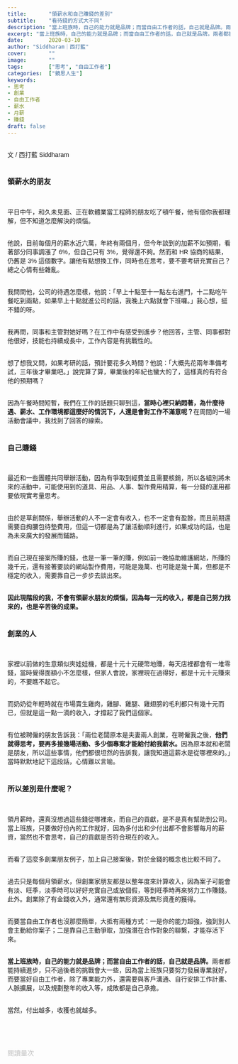 ```yaml
---
title:       "領薪水和自己賺錢的差別"
subtitle:    "看待錢的方式大不同"
description: "當上班族時，自己的能力就是品牌；而當自由工作者的話，自己就是品牌。兩者都能持續進步，只不過後者的挑戰會大一些，因為當上班族只要努力發展專業就好，而要當好自由工作者，除了專業能力外，還需要與客戶溝通、自行安排工作計畫、人脈擴展，以及規劃整年的收入等，成敗都是自己承擔..."
excerpt: "當上班族時，自己的能力就是品牌；而當自由工作者的話，自己就是品牌。兩者都能持續進步，只不過後者的挑戰會大一些，因為當上班族只要努力發展專業就好，而要當好自由工作者，除了專業能力外，還需要與客戶溝通、自行安排工作計畫、人脈擴展，以及規劃整年的收入等，成敗都是自己承擔..."
date:        2020-03-10
author: "Siddharam｜西打藍"
cover:       ""
image:       ""
tags:        ["思考", "自由工作者"]
categories:  ["鏡思人生"]
keywords:
- 思考
- 創業
- 自由工作者
- 薪水
- 月薪
- 賺錢
draft: false
---
```


<article style="font-family: 'Noto Sans TC', '微軟正黑體', sans-serif; font-weight: 300;">

<br>文 / 西打藍 Siddharam<br><br>

<h3 class="article-h1-color">領薪水的朋友</h3><br>

平日中午，和久未見面、正在軟體業當工程師的朋友吃了頓午餐，他有個你我都理解，但不知道怎麼解決的煩惱。<br><br>

他說，目前每個月的薪水近六萬，年終有兩個月，但今年談到的加薪不如預期，看著部分同事調漲了 6%，但自己只有 3%，覺得還不夠。然而和 HR 協商的結果，仍舊是 3% 這個數字。讓他有點想換工作，同時也在思考，要不要考研充實自己？總之心情有些雜亂。<br><br>

我問問他，公司的待遇怎麼樣，他說：「早上十點至十一點左右進門，十二點吃午餐吃到兩點，如果早上十點就進公司的話，我晚上六點就會下班囉。」我心想，挺不錯的呀。<br><br>

我再問，同事和主管對她好嗎？在工作中有感受到進步？他回答，主管、同事都對他很好，技能也持續成長中，工作內容是有挑戰性的。<br><br>

想了想我又問，如果考研的話，預計要花多久時間？他說：「大概先花兩年準備考試，三年後才畢業吧。」說完算了算，畢業後的年紀也蠻大的了，這樣真的有符合他的預期嗎？<br><br>

因為午餐時間短暫，我們在工作的話題只聊到這，<b>當時心裡只納悶著，為什麼待遇、薪水、工作環境都這麼好的情況下，人還是會對工作不滿意呢？</b>在周間的一場活動會議中，我找到了回答的線索。<br><br>


<h3 class="article-h1-color">自己賺錢</h3><br>

最近和一些團體共同舉辦活動，因為有爭取到經費並且需要核銷，所以各組別將未來的活動中，可能使用到的道具、用品、人事、製作費用精算，每一分錢的運用都要依現實考量思考。<br><br>

由於是草創關係，舉辦活動的人不一定會有收入，也不一定會有盈餘，而且前期還需要自掏腰包待墊費用，但這一切都是為了讓活動順利進行，如果成功的話，也是為未來廣大的發展而鋪路。<br><br>

而自己現在接案所賺的錢，也是一筆一筆的賺，例如前一晚協助維護網站，所賺的幾千元，還有接著要談的網站製作費用，可能是幾萬、也可能是幾十萬，但都是不穩定的收入，需要靠自己一步步去談出來。<br><br>

<b>因此現階段的我，不會有領薪水朋友的煩惱，因為每一元的收入，都是自己努力找來的，也是辛苦後的成果。</b><br><br>


<h3 class="article-h1-color">創業的人</h3><br>

家裡以前做的生意類似夾娃娃機，都是十元十元硬幣地賺，每天店裡都會有一堆零錢，當時覺得面額小不怎麼樣，但家人會說，家裡現在過得好，都是十元十元賺來的，不要瞧不起它。<br><br>

而奶奶從年輕時就在市場賣生雞肉，雞腳、雞腿、雞翅膀的毛利都只有幾十元而已，但就是這一點一滴的收入，才撐起了我們這個家。<br><br>

有位被聘僱的朋友告訴我：「兩位老闆原本是夫妻兩人創業，在聘僱我之後，<b>他們就得思考，要再多接幾場活動、多少個專案才能給付給我薪水。</b>因為原本就和老闆是朋友，所以這些事情，他們都很坦然的告訴我，讓我知道這薪水是從哪裡來的。」當時默默地記下這段話，心情難以言喻。<br><br>




<h3 class="article-h1-color">所以差別是什麼呢？</h3><br>

領月薪時，還真沒想過這些錢從哪裡來，而自己的貢獻，是不是真有幫助到公司。當上班族，只要做好份內的工作就好，因為多付出和少付出都不會影響每月的薪資，當然也不會思考，自己的貢獻是否符合現在的收入。<br><br>

而看了這麼多創業朋友例子，加上自己接案後，對於金錢的概念也比較不同了。<br><br>

過去只是每個月領薪水，但創業家朋友都是以整年度來計算收入，因為案子可能會有淡、旺季，淡季時可以好好充實自己或放個假，等到旺季時再來努力工作賺錢。此外。創業除了有金錢收入外，通常還有無形資源及無形資產的獲得。<br><br>

而要當自由工作者也沒那麼簡單，大抵有兩種方式：一是你的能力超強，強到別人會主動給你案子；二是靠自己主動爭取，加強潛在合作對象的聯繫，才能存活下來。<br><br>

<b>當上班族時，自己的能力就是品牌；而當自由工作者的話，自己就是品牌。</b>兩者都能持續進步，只不過後者的挑戰會大一些，因為當上班族只要努力發展專業就好，而要當好自由工作者，除了專業能力外，還需要與客戶溝通、自行安排工作計畫、人脈擴展，以及規劃整年的收入等，成敗都是自己承擔。<br><br>

當然，付出越多，收獲也就越多。








<br><br><br>

</article>

<div style="color: #bfbfbf; font-size: 15px;" id="busuanzi_container_page_pv">
  閱讀量<span id="busuanzi_value_page_pv"></span>次
</div>

<script src="../../js/post.js"></script>



